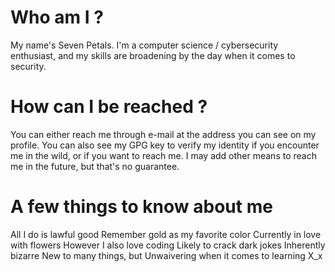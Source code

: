 # Who am I ?
My name's Seven Petals. I'm a computer science / cybersecurity enthusiast, and my skills are broadening by the day when it comes to security.

# How can I be reached ?
You can either reach me through e-mail at the address you can see on my profile. You can also see my GPG key to verify my identity if you encounter me in the wild, or if you want to reach me.
I may add other means to reach me in the future, but that's no guarantee.

# A few things to know about me
All I do is lawful good
Remember gold as my favorite color
Currently in love with flowers
However I also love coding
Likely to crack dark jokes
Inherently bizarre
New to many things, but
Unwaivering when it comes to learning
X_x
